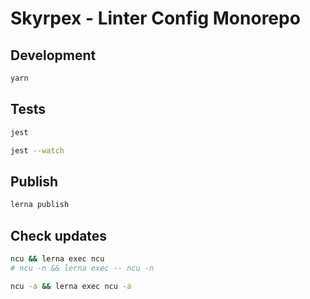 # Skyrpex - Linter Config Monorepo

## Development

```bash
yarn
```

## Tests

```bash
jest
```

```bash
jest --watch
```

## Publish

```bash
lerna publish
```

## Check updates

```bash
ncu && lerna exec ncu
# ncu -n && lerna exec -- ncu -n
```

```bash
ncu -a && lerna exec ncu -a
```

